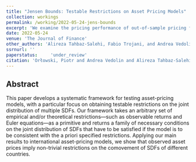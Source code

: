```yaml
---
title: "Jensen Bounds: Testable Restrictions on Asset Pricing Models"
collection: workings
permalink: /working/2022-05-24-jens-bounds
excerpt: 'We examine the pricing performance of out-of-sample pricing factors in the broad cross-section of currency returns. To this end, we develop a methodology for estimating empirical minimum-dispersion stochastic discount factors (SDFs) under constraints on maximum position leverage. Under leverage constraints compatible with those observed in the currency markets, our empirical SDFs deliver smaller out-of-sample pricing errors than existing factor models, and are priced in individual currency and hedge fund cross-sections. After transaction costs, an investable SDF portfolio delivers a Sharpe ratio of around 0.8 and positively skewed returns. These empirical SDFs offer tractable benchmarks for candidate currency pricing models.'
date: 2022-05-24
venue: 'The Journal of Finance'
other_authors: 'Alireza Tahbaz-Salehi, Fabio Trojani, and Andrea Vedolin'
ssrnurl: ''
paperstatus:	 'under_review'
citation: 'Orłowski, Piotr and Andrea Vedolin and Alireza Tahbaz-Salehi and Fabio Trojani (2022) Jensen Bounds: Testable Restrictions on Asset Pricing Models'
---
```

## Abstract

This paper develops a systematic framework for testing asset-pricing models, with a particular focus on obtaining testable restrictions on the joint distribution of multiple SDFs. Our framework takes an arbitrary set of empirical and/or theoretical restrictions—such as observable returns and Euler equations—as a primitive and returns a family of necessary conditions on the joint distribution of SDFs that have to be satisfied if the model is to be consistent with the a priori specified restrictions. Applying our main results to international asset-pricing models, we show that observed asset prices imply non-trivial restrictions on the comovement of SDFs of different countries.